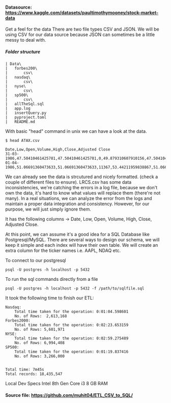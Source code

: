 #### Datasource: https://www.kaggle.com/datasets/paultimothymooney/stock-market-data

Get a feel for the data
There are two file types CSV and JSON. 
We will be using CSV for our data source because JSON can sometimes be a little messy to deal with.

##### Folder structure

    | Data\
    |   forbes200\
    |       csv\
    |   nasdaq\
    |       csv\
    |   nyse\
    |       csv\
    |   sp500\
    |       csv\
    |   allTheSql.sql
    |   app.log
    |   insertQuery.py
    |   pyproject.toml
    |   README.md

With basic "head" command in unix we can have a look at the data.

    $ head ATAX.csv

    Date,Low,Open,Volume,High,Close,Adjusted Close
    31-03-1986,47.50410461425781,47.50410461425781,0,49.879310607910156,47.50410461425781,2.5686941146850586
    01-04-1986,51.06691360473633,51.06691360473633,11367,53.44211959838867,51.06691360473633,2.7613489627838135
    

We can already see the data is strcutured and nicely formatted. (check a couple of different files to ensure). LRCS.csv has some data inconsistencies, we're catching the errors in a log file, because we don't own the data, it's hard to know what values will replace them (there're not many). In a real situations, we can analyze the error from the logs and maintain a proper data integration and consistency. However, for our purpose, we will just simply ignore them. 

It has the following columns -> Date, Low, Open, Volume, High, Close, Adjusted Close. 

At this point, we can assume it's a good idea for a SQL Database like Postgresql/MySQL. There are several ways to design our schema, we will keep it simple and each index will have their own table. We will create an extra column for the ticker names i.e. AAPL, NDAQ etc.


To connect to our postgresql

    psql -U postgres -h localhost -p 5432

To run the sql commands directly from a file

    psql -U postgres -h localhost -p 5432 -f /path/to/sqlfile.sql

It took the following time to finish our ETL:
    
    Nasdaq: 
        Total time taken for the operation: 0:01:04.598601
        No. of Rows:  2,613,168
    Forbes2000:
        Total time taken for the operation: 0:02:23.653159
        No. of Rows: 5,601,971
    NYSE:
        Total time taken for the operation: 0:02:59.275489
        No. of Rows: 6,994,408
    SP500:
        Total time taken for the operation: 0:01:19.837416
        No. of Rows: 3,266,000


    Total time: 7m45s
    Total records: 18,435,547

Local Dev Specs
Intel 8th Gen Core i3
8 GB RAM



#### Source file: https://github.com/muhit04/ETL_CSV_to_SQL/